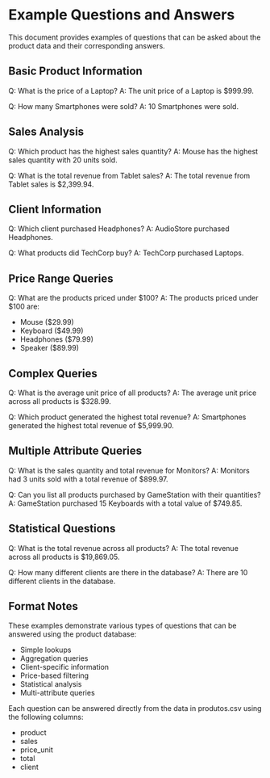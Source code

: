 # Example Questions and Answers

This document provides examples of questions that can be asked about the product data and their corresponding answers.

## Basic Product Information

Q: What is the price of a Laptop?
A: The unit price of a Laptop is $999.99.

Q: How many Smartphones were sold?
A: 10 Smartphones were sold.

## Sales Analysis

Q: Which product has the highest sales quantity?
A: Mouse has the highest sales quantity with 20 units sold.

Q: What is the total revenue from Tablet sales?
A: The total revenue from Tablet sales is $2,399.94.

## Client Information

Q: Which client purchased Headphones?
A: AudioStore purchased Headphones.

Q: What products did TechCorp buy?
A: TechCorp purchased Laptops.

## Price Range Queries

Q: What are the products priced under $100?
A: The products priced under $100 are:
- Mouse ($29.99)
- Keyboard ($49.99)
- Headphones ($79.99)
- Speaker ($89.99)

## Complex Queries

Q: What is the average unit price of all products?
A: The average unit price across all products is $328.99.

Q: Which product generated the highest total revenue?
A: Smartphones generated the highest total revenue of $5,999.90.

## Multiple Attribute Queries

Q: What is the sales quantity and total revenue for Monitors?
A: Monitors had 3 units sold with a total revenue of $899.97.

Q: Can you list all products purchased by GameStation with their quantities?
A: GameStation purchased 15 Keyboards with a total value of $749.85.

## Statistical Questions

Q: What is the total revenue across all products?
A: The total revenue across all products is $19,869.05.

Q: How many different clients are there in the database?
A: There are 10 different clients in the database.

## Format Notes

These examples demonstrate various types of questions that can be answered using the product database:
- Simple lookups
- Aggregation queries
- Client-specific information
- Price-based filtering
- Statistical analysis
- Multi-attribute queries

Each question can be answered directly from the data in produtos.csv using the following columns:
- product
- sales
- price_unit
- total
- client